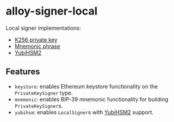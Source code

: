 # alloy-signer-local

Local signer implementations:

- [K256 private key](./src/private_key.rs)
- [Mnemonic phrase](./src/mnemonic.rs)
- [YubiHSM2](./src/yubi.rs)

## Features

- `keystore`: enables Ethereum keystore functionality on the `PrivateKeySigner` type.
- `mnemonic`: enables BIP-39 mnemonic functionality for building `PrivateKeySigner`s.
- `yubihsm`: enables `LocalSigner`s with [YubiHSM2] support.

[YubiHSM2]: https://www.yubico.com/products/hardware-security-module/
